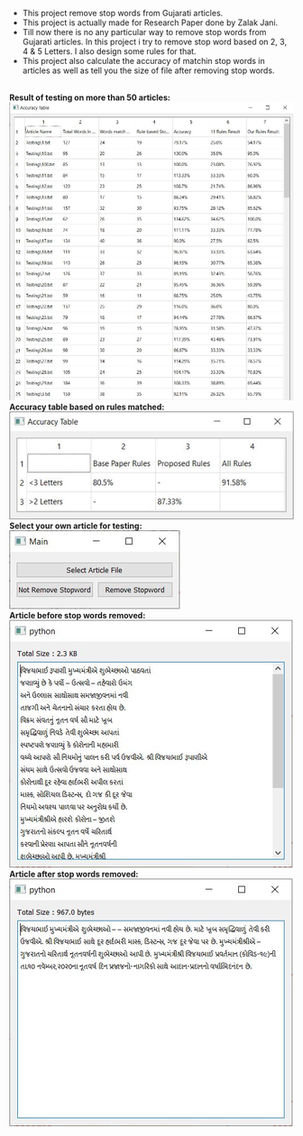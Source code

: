 - This project remove stop words from Gujarati articles.
- This project is actually made for Research Paper done by Zalak Jani.
- Till now there is no any particular way to remove stop words from Gujarati articles. In this project i try to remove stop word based on 2, 3, 4 & 5 Letters. I also design some rules for that.
- This project also calculate the accuracy of matchin stop words in articles as well as tell you the size of file after removing stop words.
<br>
<b>Result of testing on more than 50 articles:</b><br>
<img src="Output1.JPG"/>
<br>
<b>Accuracy table based on rules matched:</b><br>
<img src="Output2.JPG"/>
<br>
<b>Select your own article for testing:</b><br>
<img src="Output3.JPG"/>
<br>
<b>Article before stop words removed:</b><br>
<img src="Output4.JPG"/>
<br>
<b>Article after stop words removed:</b><br>
<img src="Output5.JPG"/>
<br>
